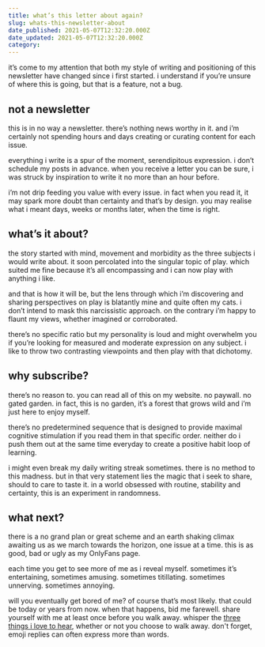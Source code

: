 ```yaml
---
title: what’s this letter about again?
slug: whats-this-newsletter-about
date_published: 2021-05-07T12:32:20.000Z
date_updated: 2021-05-07T12:32:20.000Z
category: 
---
```

it’s come to my attention that both my style of writing and positioning of this newsletter have changed since i first started. i understand if you’re unsure of where this is going, but that is a feature, not a bug.

## not a newsletter

this is in no way a newsletter. there’s nothing news worthy in it. and i’m certainly not spending hours and days creating or curating content for each issue.

everything i write is a spur of the moment, serendipitous expression. i don’t schedule my posts in advance. when you receive a letter you can be sure, i was struck by inspiration to write it no more than an hour before.

i’m not drip feeding you value with every issue. in fact when you read it, it may spark more doubt than certainty and that’s by design. you may realise what i meant days, weeks or months later, when the time is right.

## what’s it about?

the story started with mind, movement and morbidity as the three subjects i would write about. it soon percolated into the singular topic of play. which suited me fine because it’s all encompassing and i can now play with anything i like.

and that is how it will be, but the lens through which i’m discovering and sharing perspectives on play is blatantly mine and quite often my cats. i don’t intend to mask this narcissistic approach. on the contrary i’m happy to flaunt my views, whether imagined or corroborated.

there’s no specific ratio but my personality is loud and might overwhelm you if you’re looking for measured and moderate expression on any subject. i like to throw two contrasting viewpoints and then play with that dichotomy.

## why subscribe?

there’s no reason to. you can read all of this on my website. no paywall. no gated garden. in fact, this is no garden, it’s a forest that grows wild and i’m just here to enjoy myself.

there’s no predetermined sequence that is designed to provide maximal cognitive stimulation if you read them in that specific order. neither do i push them out at the same time everyday to create a positive habit loop of learning.

i might even break my daily writing streak sometimes. there is no method to this madness. but in that very statement lies the magic that i seek to share, should to care to taste it. in a world obsessed with routine, stability and certainty, this is an experiment in randomness.

## what next?

there is a no grand plan or great scheme and an earth shaking climax awaiting us as we march towards the horizon, one issue at a time. this is as good, bad or ugly as my OnlyFans page.

each time you get to see more of me as i reveal myself. sometimes it’s entertaining, sometimes amusing. sometimes titillating. sometimes unnerving. sometimes annoying.

will you eventually get bored of me? of course that’s most likely. that could be today or years from now. when that happens, bid me farewell. share yourself with me at least once before you walk away. whisper the [three things i love to hear](/thank-you-sorry-fuck-you/), whether or not you choose to walk away. don't forget, emoji replies can often express more than words.
